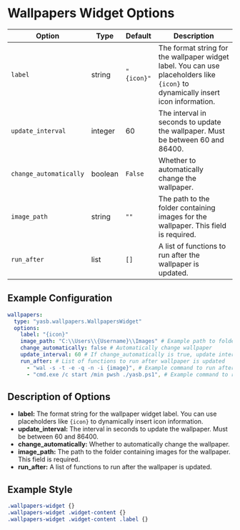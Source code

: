 # Wallpapers Widget Options
| Option               | Type     | Default        | Description                                                                 |
|----------------------|----------|----------------|-----------------------------------------------------------------------------|
| `label`           | string   | `"{icon}"`     | The format string for the wallpaper widget label. You can use placeholders like `{icon}` to dynamically insert icon information. |
| `update_interval`  | integer  | 60        | The interval in seconds to update the wallpaper. Must be between 60 and 86400. |
| `change_automatically` | boolean | `False`       | Whether to automatically change the wallpaper. |
| `image_path`      | string   | `""`        | The path to the folder containing images for the wallpaper. This field is required. |
| `run_after`       | list     | `[]`        | A list of functions to run after the wallpaper is updated. |
## Example Configuration

```yaml
wallpapers:
  type: "yasb.wallpapers.WallpapersWidget"
  options:
    label: "{icon}"
    image_path: "C:\\Users\\{Username}\\Images" # Example path to folder with images
    change_automatically: false # Automatically change wallpaper
    update_interval: 60 # If change_automatically is true, update interval in seconds
    run_after: # List of functions to run after wallpaper is updated
      - "wal -s -t -e -q -n -i {image}", # Example command to run after wallpaper is updated
      - "cmd.exe /c start /min pwsh ./yasb.ps1", # Example command to run after wallpaper is updated
```

## Description of Options
- **label:** The format string for the wallpaper widget label. You can use placeholders like `{icon}` to dynamically insert icon information.
- **update_interval:** The interval in seconds to update the wallpaper. Must be between 60 and 86400.
- **change_automatically:** Whether to automatically change the wallpaper.
- **image_path:** The path to the folder containing images for the wallpaper. This field is required.
- **run_after:** A list of functions to run after the wallpaper is updated.


## Example Style
```css
.wallpapers-widget {}
.wallpapers-widget .widget-content {}
.wallpapers-widget .widget-content .label {}
```